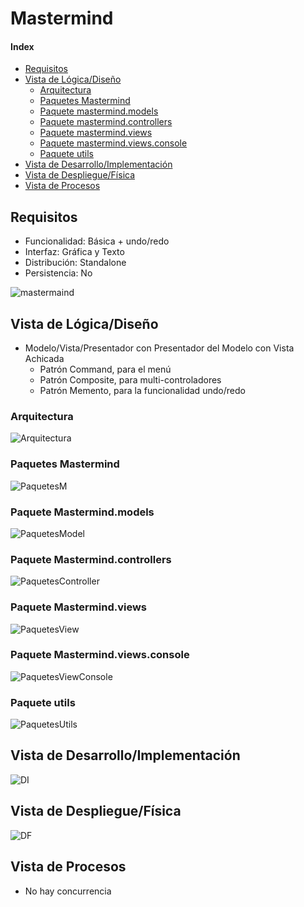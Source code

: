 # Mastermind

#### Index
- [Requisitos](#Requisitos)
- [Vista de Lógica/Diseño](#Vista-de-LógicaDiseño)
  - [Arquitectura](#Arquitectura)
  - [Paquetes Mastermind](#Paquetes-Mastermind)
  - [Paquete mastermind.models](#Paquete-Mastermindmodels)
  - [Paquete mastermind.controllers](#Paquete-Mastermindcontrollers)
  - [Paquete mastermind.views](#Paquete-Mastermindviews)
  - [Paquete mastermind.views.console](#Paquete-Mastermindviewsconsole)
  - [Paquete utils](#Paquete-utils)
- [Vista de Desarrollo/Implementación](#Vista-de-DesarrolloImplementación)
- [Vista de Despliegue/Física](#Vista-de-DespliegueFísica)
- [Vista de Procesos](#Vista-de-Procesos)

## Requisitos
- Funcionalidad: Básica + undo/redo
- Interfaz: Gráfica y Texto         
- Distribución: Standalone  
- Persistencia: No     

![mastermaind](/Mastermind/Documentation/mvp.pm.withComposite/mastermind.jpeg)

## Vista de Lógica/Diseño
- Modelo/Vista/Presentador con Presentador del Modelo con Vista Achicada
  - Patrón Command, para el menú
  - Patrón Composite, para multi-controladores
  - Patrón Memento, para la funcionalidad undo/redo

### Arquitectura
![Arquitectura](/Mastermind/Documentation/mvp.pm.withComposite/Arquitectura.PNG)

### Paquetes Mastermind
![PaquetesM](/Mastermind/Documentation/mvp.pm.withComposite/paqueteMastermind.PNG)

### Paquete Mastermind.models
![PaquetesModel](/Mastermind/Documentation/mvp.pm.withComposite/paqueteModel.PNG)

### Paquete Mastermind.controllers
![PaquetesController](/Mastermind/Documentation/mvp.pm.withComposite/paqueteControllers.PNG)

### Paquete Mastermind.views
![PaquetesView](/Mastermind/Documentation/mvp.pm.withComposite/paqueteView.PNG)

### Paquete Mastermind.views.console
![PaquetesViewConsole](/Mastermind/Documentation/mvp.pm.withComposite/paqueteViewConsole.PNG)

### Paquete utils
![PaquetesUtils](/Mastermind/Documentation/mvp.pm.withComposite/paqueteUtils.PNG)

## Vista de Desarrollo/Implementación
![DI](/Mastermind/Documentation/mvp.pm.withComposite/umlVD.PNG)

## Vista de Despliegue/Física
![DF](/Mastermind/Documentation/mvp.pm.withComposite/umlDF.PNG)

## Vista de Procesos
- No hay concurrencia
